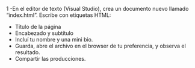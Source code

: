 1 -En el editor de texto (Visual Studio), crea un documento nuevo llamado “index.html”. Escribe con etiquetas HTML:

- Título de la página
- Encabezado y subtítulo
- Incluí tu nombre y una mini bio.
- Guarda, abre el archivo en el browser de tu preferencia, y observa el resultado.
- Compartir las producciones.